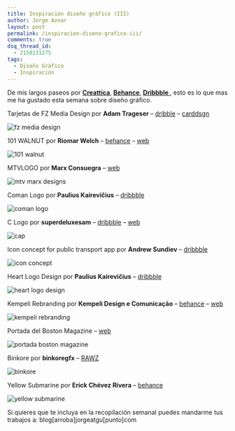 ```yaml
---
title: Inspiración diseño gráfico (III)
author: Jorge Aznar
layout: post
permalink: /inspiracion-diseno-grafico-iii/
comments: true
dsq_thread_id:
  - 2150131275
tags:
  - Diseño Gráfico
  - Inspiración
---
```

De mis largos paseos por **[Creattica](http://creattica.com/)**, **<a href="http://behance.net" target="_blank">Behance</a>**, **<a href="http://dribbble.com" target="_blank">Dribbble </a>**, esto es lo que mas me ha gustado esta semana sobre diseño gráfico.

<!--more-->

Tarjetas de FZ Media Design por **Adam Trageser** &#8211; <a href="http://dribbble.com/shots/1038464-FZ-Media-Letterpress" target="_blank">dribble</a> &#8211; <a href="http://carddsgn.com/business-card-gallery/fz-media-design-inc" target="_blank">carddsgn</a>

![fz media design](http://jorgeatgu.com/blog/img/2013/04/FZMediaDesign_bc1-1-745x558.jpg)

101 WALNUT por **Riomar Welch** &#8211; <a href="http://www.behance.net/riomar" target="_blank">behance</a> &#8211; <a href="http://www.riomarwelch.com/" target="_blank">web</a>

![101 walnut](http://jorgeatgu.com/blog/img/2013/04/1dd288049982486279131dc5f987fae6-470x260.jpg)

MTVLOGO por **Marx Consuegra** &#8211; <a href="http://marxdesigns.com/" target="_blank">web</a>

![mtv marx designs](http://jorgeatgu.com/blog/img/2013/04/mtvmarxconsuegra-682x1024.jpg)

Coman Logo por **Paulius Kairevičius** &#8211; <a href="http://dribbble.com/shots/1041228-Coman-Logo-Design-Brand-Mark" target="_blank">dribbble</a>

![coman logo](http://jorgeatgu.com/blog/img/2013/04/coman.png)

C Logo por **superdeluxesam** &#8211; <a href="http://dribbble.com/superdeluxesam" target="_blank">dribbble</a> &#8211; <a href="http://superdeluxesam.com/" target="_blank">web</a>

![cap](http://jorgeatgu.com/blog/img/2013/04/cap-logo-ideas3_1x.png)

Icon concept for public transport app por **Andrew Sundiev** &#8211; <a href="http://dribbble.com/asundiev" target="_blank">dribbble</a>

![icon concept](http://jorgeatgu.com/blog/img/2013/04/m2m_logo_flat_1x.jpg)

Heart Logo Design por **Paulius Kairevičius** &#8211; <a href="http://dribbble.com/kairevicius" target="_blank">dribbble</a>

![heart logo design](http://jorgeatgu.com/blog/img/2013/04/heart_1x.png)

Kempeli Rebranding por **Kempeli Design e Comunicação** &#8211; <a href="http://www.behance.net/Kempeli" target="_blank">behance</a> &#8211; <a href="http://www.kempeli.com.br/" target="_blank">web</a>

![kempeli rebranding](http://jorgeatgu.com/blog/img/2013/04/kempeli.png)

Portada del Boston Magazine &#8211; <a href="http://www.bostonmagazine.com/news/blog/2013/04/25/behind-our-may-boston-marathon-cover/" target="_blank">web</a>

![portada boston magazine](http://jorgeatgu.com/blog/img/2013/04/bostonmagazine.jpg)

Binkore por **binkoregfx** &#8211; <a href="http://raw.abduzeedo.com/post/48615223213" target="_blank">RAWZ</a>

![binkore](http://jorgeatgu.com/blog/img/2013/04/binkore-1024x883.png)

Yellow Submarine por **Erick Chévez Rivera** &#8211; <a href="http://www.behance.net/erickchevezr" target="_blank">behance</a>

![yellow submarine](http://jorgeatgu.com/blog/img/2013/04/yellow-submarine-1024x640.png)

Si quieres que te incluya en la recopilación semanal puedes mandarme tus trabajos a: blog[arroba]jorgeatgu[punto]com